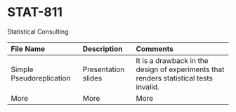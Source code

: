 # STAT-811
Statistical Consulting


File Name | Description | Comments
:--------------- | :------------------------ | :------------------------
Simple Pseudoreplication | Presentation slides | It is a drawback in the design of experiments that renders statistical tests invalid. 
More | More | More 
